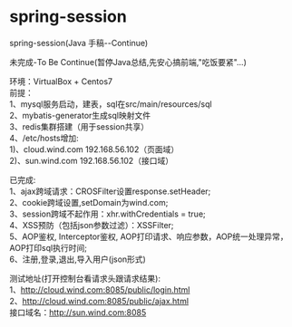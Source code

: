 # spring-session
spring-session(Java 手稿--Continue)  

未完成-To Be Continue(暂停Java总结,先安心搞前端,"吃饭要紧"...)  

环境：VirtualBox + Centos7  
前提：  
1、mysql服务启动，建表，sql在src/main/resources/sql  
2、mybatis-generator生成sql映射文件  
3、redis集群搭建（用于session共享）  
4、/etc/hosts增加:  
1)、cloud.wind.com 192.168.56.102（页面域）  
2)、sun.wind.com 192.168.56.102（接口域）  

已完成:  
1、ajax跨域请求：CROSFilter设置response.setHeader;  
2、cookie跨域设置,setDomain为wind.com;  
3、session跨域不起作用：xhr.withCredentials = true;  
4、XSS预防（包括json参数过滤）：XSSFilter;  
5、AOP鉴权, Interceptor鉴权, AOP打印请求、响应参数，AOP统一处理异常，AOP打印sql执行时间;  
6、注册,登录,退出,导入用户(json形式)  

测试地址(打开控制台看请求头跟请求结果):  
1、http://cloud.wind.com:8085/public/login.html  
2、http://cloud.wind.com:8085/public/ajax.html  
接口域名：http://sun.wind.com:8085  
